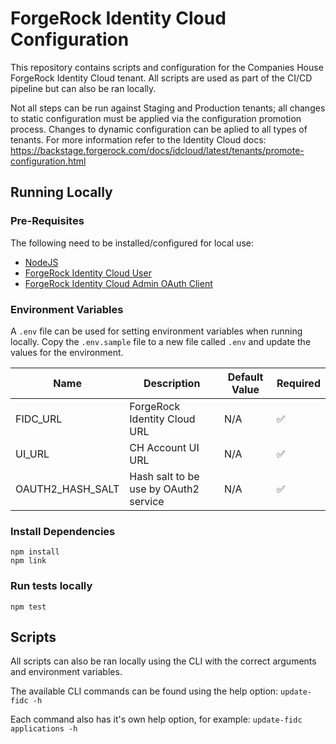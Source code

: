 # ForgeRock Identity Cloud Configuration

This repository contains scripts and configuration for the Companies House ForgeRock Identity Cloud tenant. All scripts are used as part of the CI/CD pipeline but can also be ran locally.

Not all steps can be run against Staging and Production tenants; all changes to static configuration must be applied via the configuration promotion process. Changes to dynamic configuration can be aplied to all types of tenants. For more information refer to the Identity Cloud docs: https://backstage.forgerock.com/docs/idcloud/latest/tenants/promote-configuration.html  

## Running Locally

### Pre-Requisites

The following need to be installed/configured for local use:

- [NodeJS](https://nodejs.org/en/download/)
- [ForgeRock Identity Cloud User](https://backstage.forgerock.com/docs/idcloud/latest/paas/tenant/postman-collection.html#preparing_your_identity_cloud)
- [ForgeRock Identity Cloud Admin OAuth Client](https://backstage.forgerock.com/docs/idcloud/latest/paas/tenant/postman-collection.html#running_the_prerequisite_steps)

### Environment Variables

A `.env` file can be used for setting environment variables when running locally. Copy the `.env.sample` file to a new file called `.env` and update the values for the environment. 

| Name             | Description                           | Default Value | Required           |
| ---------------- | ------------------------------------- | ------------- | ------------------ |
| FIDC_URL         | ForgeRock Identity Cloud URL          | N/A           | :white_check_mark: |
| UI_URL           | CH Account UI URL                     | N/A           | :white_check_mark: |
| OAUTH2_HASH_SALT | Hash salt to be use by OAuth2 service | N/A           | :white_check_mark: |

### Install Dependencies

```
npm install
npm link
```

### Run tests locally

`npm test`

## Scripts

All scripts can also be ran locally using the CLI with the correct arguments and environment variables.

The available CLI commands can be found using the help option: `update-fidc -h`

Each command also has it's own help option, for example: `update-fidc applications -h`
